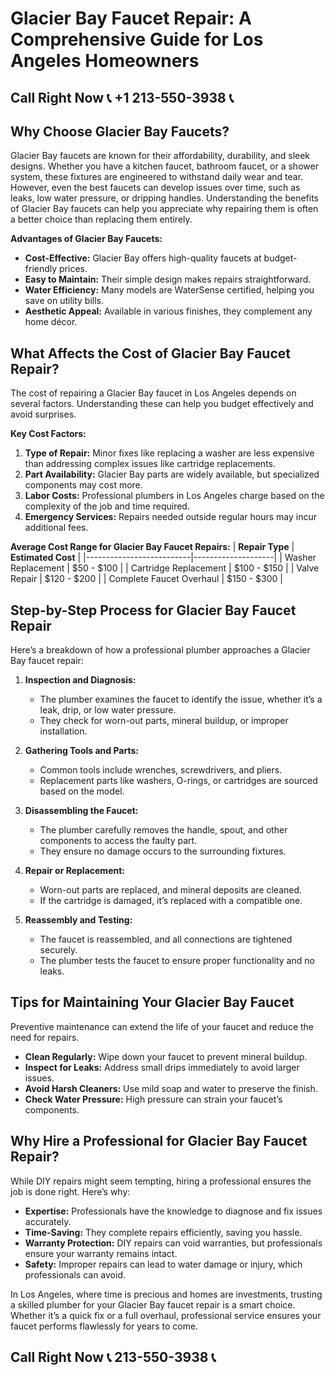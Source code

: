 # Glacier Bay Faucet Repair: A Comprehensive Guide for Los Angeles Homeowners

## Call Right Now 📞 +1 213-550-3938 📞

## Why Choose Glacier Bay Faucets?

Glacier Bay faucets are known for their affordability, durability, and sleek designs. Whether you have a kitchen faucet, bathroom faucet, or a shower system, these fixtures are engineered to withstand daily wear and tear. However, even the best faucets can develop issues over time, such as leaks, low water pressure, or dripping handles. Understanding the benefits of Glacier Bay faucets can help you appreciate why repairing them is often a better choice than replacing them entirely.

**Advantages of Glacier Bay Faucets:**
- **Cost-Effective:** Glacier Bay offers high-quality faucets at budget-friendly prices.
- **Easy to Maintain:** Their simple design makes repairs straightforward.
- **Water Efficiency:** Many models are WaterSense certified, helping you save on utility bills.
- **Aesthetic Appeal:** Available in various finishes, they complement any home décor.

## What Affects the Cost of Glacier Bay Faucet Repair?

The cost of repairing a Glacier Bay faucet in Los Angeles depends on several factors. Understanding these can help you budget effectively and avoid surprises.

**Key Cost Factors:**
1. **Type of Repair:** Minor fixes like replacing a washer are less expensive than addressing complex issues like cartridge replacements.
2. **Part Availability:** Glacier Bay parts are widely available, but specialized components may cost more.
3. **Labor Costs:** Professional plumbers in Los Angeles charge based on the complexity of the job and time required.
4. **Emergency Services:** Repairs needed outside regular hours may incur additional fees.

**Average Cost Range for Glacier Bay Faucet Repairs:**
| **Repair Type**         | **Estimated Cost** |
|--------------------------|--------------------|
| Washer Replacement       | $50 - $100         |
| Cartridge Replacement    | $100 - $150        |
| Valve Repair             | $120 - $200        |
| Complete Faucet Overhaul | $150 - $300        |

## Step-by-Step Process for Glacier Bay Faucet Repair

Here’s a breakdown of how a professional plumber approaches a Glacier Bay faucet repair:

1. **Inspection and Diagnosis:**
   - The plumber examines the faucet to identify the issue, whether it’s a leak, drip, or low water pressure.
   - They check for worn-out parts, mineral buildup, or improper installation.

2. **Gathering Tools and Parts:**
   - Common tools include wrenches, screwdrivers, and pliers.
   - Replacement parts like washers, O-rings, or cartridges are sourced based on the model.

3. **Disassembling the Faucet:**
   - The plumber carefully removes the handle, spout, and other components to access the faulty part.
   - They ensure no damage occurs to the surrounding fixtures.

4. **Repair or Replacement:**
   - Worn-out parts are replaced, and mineral deposits are cleaned.
   - If the cartridge is damaged, it’s replaced with a compatible one.

5. **Reassembly and Testing:**
   - The faucet is reassembled, and all connections are tightened securely.
   - The plumber tests the faucet to ensure proper functionality and no leaks.

## Tips for Maintaining Your Glacier Bay Faucet

Preventive maintenance can extend the life of your faucet and reduce the need for repairs.

- **Clean Regularly:** Wipe down your faucet to prevent mineral buildup.
- **Inspect for Leaks:** Address small drips immediately to avoid larger issues.
- **Avoid Harsh Cleaners:** Use mild soap and water to preserve the finish.
- **Check Water Pressure:** High pressure can strain your faucet’s components.

## Why Hire a Professional for Glacier Bay Faucet Repair?

While DIY repairs might seem tempting, hiring a professional ensures the job is done right. Here’s why:

- **Expertise:** Professionals have the knowledge to diagnose and fix issues accurately.
- **Time-Saving:** They complete repairs efficiently, saving you hassle.
- **Warranty Protection:** DIY repairs can void warranties, but professionals ensure your warranty remains intact.
- **Safety:** Improper repairs can lead to water damage or injury, which professionals can avoid.

In Los Angeles, where time is precious and homes are investments, trusting a skilled plumber for your Glacier Bay faucet repair is a smart choice. Whether it’s a quick fix or a full overhaul, professional service ensures your faucet performs flawlessly for years to come.
## Call Right Now 📞 213-550-3938 📞